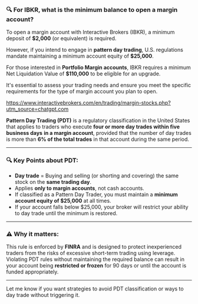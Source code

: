 ### 🔍 **For IBKR, what is the minimum balance to open a margin account?**


To open a margin account with Interactive Brokers (IBKR), a minimum deposit of **$2,000** (or equivalent) is required. 

However, if you intend to engage in **pattern day trading**, U.S. regulations mandate maintaining a minimum account equity of **$25,000**. 

For those interested in **Portfolio Margin accounts**, IBKR requires a minimum Net Liquidation Value of **$110,000** to be eligible for an upgrade.

It's essential to assess your trading needs and ensure you meet the specific requirements for the type of margin account you plan to open. 

https://www.interactivebrokers.com/en/trading/margin-stocks.php?utm_source=chatgpt.com


**Pattern Day Trading (PDT)** is a regulatory classification in the United States that applies to traders who execute **four or more day trades within five business days** **in a margin account**, provided that the number of day trades is more than **6% of the total trades** in that account during the same period.

---

### 🔍 **Key Points about PDT:**

- **Day trade** = Buying and selling (or shorting and covering) the same stock on the **same trading day**.
- Applies **only to margin accounts**, not cash accounts.
- If classified as a Pattern Day Trader, you must maintain a **minimum account equity of $25,000** at all times.
- If your account falls below $25,000, your broker will restrict your ability to day trade until the minimum is restored.

---

### ⚠️ **Why it matters:**

This rule is enforced by **FINRA** and is designed to protect inexperienced traders from the risks of excessive short-term trading using leverage. Violating PDT rules without maintaining the required balance can result in your account being **restricted or frozen** for 90 days or until the account is funded appropriately.

---

Let me know if you want strategies to avoid PDT classification or ways to day trade without triggering it.
